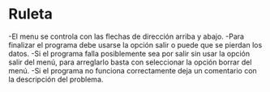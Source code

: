 Ruleta
======
-El menu se controla con las flechas de dirección arriba y abajo.
-Para finalizar el programa debe usarse la opción salir o puede que se pierdan los datos.
-Si el programa falla posiblemente sea por salir sin usar la opción salir del menú, para arreglarlo basta con seleccionar la opción borrar del menú.
-Si el programa no funciona correctamente deja un comentario con la descripción del problema.
